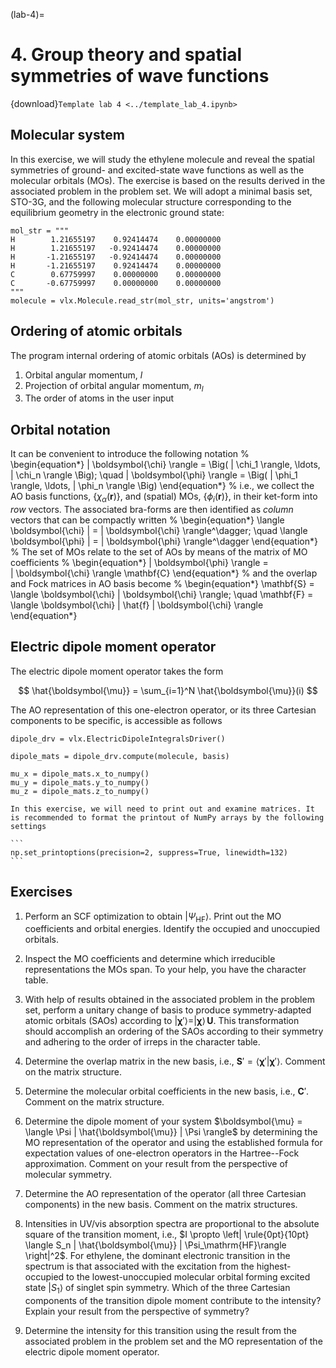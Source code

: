 (lab-4)=
# 4. Group theory and spatial symmetries of wave functions

{download}`Template lab 4 <../template_lab_4.ipynb>`

## Molecular system
In this exercise, we will study the ethylene molecule and reveal the spatial symmetries of ground- and excited-state wave functions as well as the molecular orbitals (MOs). The exercise is based on the results derived in the associated problem in the problem set. We will adopt a minimal basis set, STO-3G, and the following molecular structure corresponding to the equilibrium geometry in the electronic ground state:

```
mol_str = """
H        1.21655197    0.92414474    0.00000000
H        1.21655197   -0.92414474    0.00000000
H       -1.21655197   -0.92414474    0.00000000
H       -1.21655197    0.92414474    0.00000000
C        0.67759997    0.00000000    0.00000000
C       -0.67759997    0.00000000    0.00000000
"""
molecule = vlx.Molecule.read_str(mol_str, units='angstrom')
```

## Ordering of atomic orbitals
The program internal ordering of atomic orbitals (AOs) is determined by

1. Orbital angular momentum, $l$
2. Projection of orbital angular momentum, $m_l$
3. The order of atoms in the user input

## Orbital notation
It can be convenient to introduce the following notation
%
\begin{equation*}
    | \boldsymbol{\chi} \rangle = 
    \Big(
    | \chi_1 \rangle, \ldots, | \chi_n \rangle
    \Big); \quad
    | \boldsymbol{\phi} \rangle = 
    \Big(
    | \phi_1 \rangle, \ldots, | \phi_n \rangle
    \Big)
\end{equation*}
%
i.e., we collect the AO basis functions, $\{\chi_\alpha(\mathbf{r})\}$, and (spatial) MOs, $\{\phi_i(\mathbf{r})\}$, in their ket-form into *row* vectors. The associated bra-forms are then identified as *column* vectors that can be compactly written
%
\begin{equation*}
    \langle \boldsymbol{\chi} | = | \boldsymbol{\chi} \rangle^\dagger; \quad
     \langle \boldsymbol{\phi} | = | \boldsymbol{\phi} \rangle^\dagger
\end{equation*}
%
The set of MOs relate to the set of AOs by means of the matrix of MO coefficients
%
\begin{equation*}
     | \boldsymbol{\phi} \rangle =  
     | \boldsymbol{\chi} \rangle \mathbf{C}
\end{equation*}
%
and the overlap and Fock matrices in AO basis become
%
\begin{equation*}
     \mathbf{S} = \langle \boldsymbol{\chi} | \boldsymbol{\chi} \rangle; \quad
     \mathbf{F} = \langle \boldsymbol{\chi} | \hat{f} | \boldsymbol{\chi} \rangle
\end{equation*}

## Electric dipole moment operator
The electric dipole moment operator takes the form

$$
\hat{\boldsymbol{\mu}} = \sum_{i=1}^N \hat{\boldsymbol{\mu}}(i)
$$

The AO representation of this one-electron operator, or its three Cartesian components to be specific, is accessible as follows
```
dipole_drv = vlx.ElectricDipoleIntegralsDriver()

dipole_mats = dipole_drv.compute(molecule, basis)

mu_x = dipole_mats.x_to_numpy()
mu_y = dipole_mats.y_to_numpy()
mu_z = dipole_mats.z_to_numpy()
```

````{note}
In this exercise, we will need to print out and examine matrices. It is recommended to format the printout of NumPy arrays by the following settings

```
np.set_printoptions(precision=2, suppress=True, linewidth=132)
```
````

## Exercises

1. Perform an SCF optimization to obtain $|\Psi_\mathrm{HF}\rangle$. Print out the MO coefficients and orbital energies. Identify the occupied and unoccupied orbitals.

2. Inspect the MO coefficients and determine which irreducible representations the MOs span. To your help, you have the character table.

3. With help of results obtained in the associated problem in the problem set, perform a unitary change of basis to produce symmetry-adapted atomic orbitals (SAOs) according to $| \boldsymbol{\chi}' \rangle = | \boldsymbol{\chi} \rangle  \, \mathbf{U}$. This transformation should accomplish an ordering of the SAOs according to their symmetry and adhering to the order of irreps in the character table.

4. Determine the overlap matrix in the new basis, i.e., $\mathbf{S}' = \langle \boldsymbol{\chi}' | \boldsymbol{\chi}' \rangle$. Comment on the matrix structure.

5. Determine the molecular orbital coefficients in the new basis, i.e., $\mathbf{C}'$. Comment on the matrix structure.

6. Determine the dipole moment of your system $\boldsymbol{\mu} = \langle \Psi | \hat{\boldsymbol{\mu}} | \Psi \rangle$ by determining the MO representation of the operator and using the established formula for expectation values of one-electron operators in the Hartree--Fock approximation. Comment on your result from the perspective of molecular symmetry.

7. Determine the AO representation of the operator (all three Cartesian components) in the new basis. Comment on the matrix structures.

8. Intensities in UV/vis absorption spectra are proportional to the absolute square of the transition moment, i.e., $I \propto \left| \rule{0pt}{10pt}
\langle S_n | \hat{\boldsymbol{\mu}} | \Psi_\mathrm{HF}\rangle
\right|^2$. For ethylene, the dominant electronic transition in the spectrum is that associated with the excitation from the highest-occupied to the lowest-unoccupied molecular orbital forming excited state $|S_1\rangle$ of singlet spin symmetry. Which of the three Cartesian components of the transition dipole moment contribute to the intensity? Explain your result from the perspective of symmetry?

9. Determine the intensity for this transition using the result from the associated problem in the problem set and the MO representation of the electric dipole moment operator.
